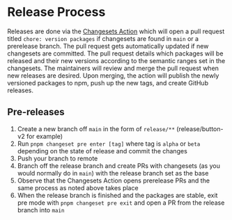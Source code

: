# Release Process

Releases are done via the [Changesets Action](https://github.com/changesets/action) which will open a pull request titled `chore: version packages` if changesets are found in `main` or a prerelease branch. The pull request gets automatically updated if new changesets are committed. The pull request details which packages will be released and their new versions according to the semantic ranges set in the changesets. The maintainers will review and merge the pull request when new releases are desired. Upon merging, the action will publish the newly versioned packages to npm, push up the new tags, and create GitHub releases.

## Pre-releases

1. Create a new branch off `main` in the form of `release/**` (release/button-v2 for example)
2. Run `pnpm changeset pre enter [tag]` where tag is `alpha` or `beta` depending on the state of release and commit the changes
3. Push your branch to remote
4. Branch off the release branch and create PRs with changesets (as you would normally do in `main`) with the release branch set as the base
5. Observe that the Changesets Action opens prerelease PRs and the same process as noted above takes place
6. When the release branch is finished and the packages are stable, exit pre mode with `pnpm changeset pre exit` and open a PR from the release branch into `main`
